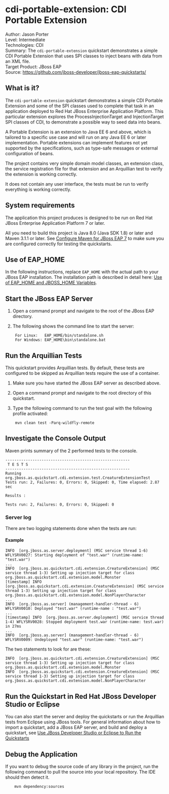 cdi-portable-extension: CDI Portable Extension 
======================================================
Author: Jason Porter  
Level: Intermediate  
Technologies: CDI  
Summary: The `cdi-portable-extension` quickstart demonstrates a simple CDI Portable Extension that uses SPI classes to inject beans with data from an XML file.  
Target Product: JBoss EAP  
Source: <https://github.com/jboss-developer/jboss-eap-quickstarts/>  

What is it?
-----------

The `cdi-portable-extension` quickstart demonstrates a simple CDI Portable Extension and some of the SPI classes used
to complete that task in an application deployed to Red Hat JBoss Enterprise Application Platform. 
This particular extension explores the ProcessInjectionTarget and 
InjectionTarget SPI classes of CDI, to demonstrate a possible way to seed data into beans.

A Portable Extension is an extension to Java EE 6 and above, which is tailored to a specific
use case and will run on any Java EE 6 or later implementation. Portable extensions can implement 
features not yet supported by the specifications, such as type-safe messages or external configuration of beans.

The project contains very simple domain model classes, an extension class, the service registration file
for that extension and an Arquillian test to verify the extension is working correctly.

It does not contain any user interface, the tests must be run to verify everything is working
correctly.

System requirements
-------------------

The application this project produces is designed to be run on Red Hat JBoss Enterprise Application Platform 7 or later. 

All you need to build this project is Java 8.0 (Java SDK 1.8) or later and Maven 3.1.1 or later. See [Configure Maven for JBoss EAP 7](https://github.com/jboss-developer/jboss-developer-shared-resources/blob/master/guides/CONFIGURE_MAVEN_JBOSS_EAP7.md#configure-maven-to-build-and-deploy-the-quickstarts) to make sure you are configured correctly for testing the quickstarts.


Use of EAP_HOME
---------------

In the following instructions, replace `EAP_HOME` with the actual path to your JBoss EAP installation. The installation path is described in detail here: [Use of EAP_HOME and JBOSS_HOME Variables](https://github.com/jboss-developer/jboss-developer-shared-resources/blob/master/guides/USE_OF_EAP_HOME.md#use-of-eap_home-and-jboss_home-variables).


Start the JBoss EAP Server
-------------------------

1. Open a command prompt and navigate to the root of the JBoss EAP directory.
2. The following shows the command line to start the server:

        For Linux:   EAP_HOME/bin/standalone.sh
        For Windows: EAP_HOME\bin\standalone.bat


Run the Arquillian Tests
-------------------------

This quickstart provides Arquillian tests. By default, these tests are configured to be skipped as Arquillian tests require the use of a container.

1. Make sure you have started the JBoss EAP server as described above.
2. Open a command prompt and navigate to the root directory of this quickstart.
3. Type the following command to run the test goal with the following profile activated:

        mvn clean test -Parq-wildfly-remote


Investigate the Console Output
----------------------------

Maven prints summary of the 2 performed tests to the console.

    -------------------------------------------------------
     T E S T S
    -------------------------------------------------------
    Running org.jboss.as.quickstart.cdi.extension.test.CreatureExtensionTest
    Tests run: 2, Failures: 0, Errors: 0, Skipped: 0, Time elapsed: 2.87 sec

    Results :

    Tests run: 2, Failures: 0, Errors: 0, Skipped: 0


### Server log

There are two logging statements done when the tests are run:

#### Example

    INFO  [org.jboss.as.server.deployment] (MSC service thread 1-6) WFLYSRV0027: Starting deployment of "test.war" (runtime-name: "test.war")
    ...
    INFO  [org.jboss.as.quickstart.cdi.extension.CreatureExtension] (MSC service thread 1-3) Setting up injection target for class org.jboss.as.quickstart.cdi.extension.model.Monster
    [timestamp] INFO  [org.jboss.as.quickstart.cdi.extension.CreatureExtension] (MSC service thread 1-3) Setting up injection target for class org.jboss.as.quickstart.cdi.extension.model.NonPlayerCharacter
    ...
    INFO  [org.jboss.as.server] (management-handler-thread - 6) WFLYSRV0010: Deployed "test.war" (runtime-name : "test.war")
    ...
    [timestamp] INFO  [org.jboss.as.server.deployment] (MSC service thread 1-4) WFLYSRV0028: Stopped deployment test.war (runtime-name: test.war) in 27ms
    ...
    INFO  [org.jboss.as.server] (management-handler-thread - 6) WFLYSRV0009: Undeployed "test.war" (runtime-name: "test.war")

The two statements to look for are these:

    INFO  [org.jboss.as.quickstart.cdi.extension.CreatureExtension] (MSC service thread 1-3) Setting up injection target for class org.jboss.as.quickstart.cdi.extension.model.Monster
    INFO  [org.jboss.as.quickstart.cdi.extension.CreatureExtension] (MSC service thread 1-3) Setting up injection target for class org.jboss.as.quickstart.cdi.extension.model.NonPlayerCharacter

Run the Quickstart in Red Hat JBoss Developer Studio or Eclipse
-------------------------------------
You can also start the server and deploy the quickstarts or run the Arquillian tests from Eclipse using JBoss tools. For general information about how to import a quickstart, add a JBoss EAP server, and build and deploy a quickstart, see [Use JBoss Developer Studio or Eclipse to Run the Quickstarts](https://github.com/jboss-developer/jboss-developer-shared-resources/blob/master/guides/USE_JBDS.md#use-jboss-developer-studio-or-eclipse-to-run-the-quickstarts)


Debug the Application
------------------------------------

If you want to debug the source code of any library in the project, run the following command to pull the source into your local repository. The IDE should then detect it.

        mvn dependency:sources

